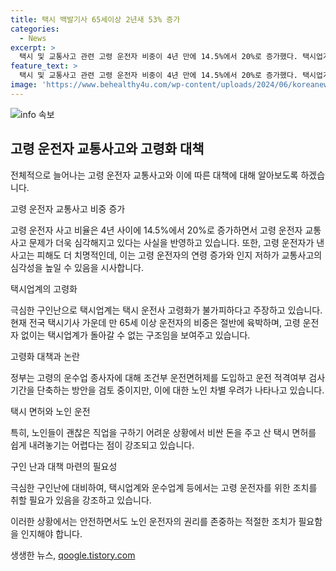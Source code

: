 ```yaml
---
title: 택시 백발기사 65세이상 2년새 53% 증가
categories:
  - News
excerpt: >
  택시 및 교통사고 관련 고령 운전자 비중이 4년 만에 14.5%에서 20%로 증가했다. 택시업계는 구인난으로 고령화는 불가피하다 주장하며, 고령 운전자에 대한 적격검사 주기를 단축하는 방향으로 추진하고 있다. 그러나 이에 대한 노인 차별 우려도 제기되고 있다. 백발의 택시기사와 만나게 되면 불안한 승객들이 늘어나고, 고령 운전자가 낸 사고는 피해가 더 심각하다는 것이 사실로 조명되고 있다.
feature_text: >
  택시 및 교통사고 관련 고령 운전자 비중이 4년 만에 14.5%에서 20%로 증가했다. 택시업계는 구인난으로 고령화는 불가피하다 주장하며, 고령 운전자에 대한 적격검사 주기를 단축하는 방향으로 추진하고 있다. 그러나 이에 대한 노인 차별 우려도 제기되고 있다. 백발의 택시기사와 만나게 되면 불안한 승객들이 늘어나고, 고령 운전자가 낸 사고는 피해가 더 심각하다는 것이 사실로 조명되고 있다.
image: 'https://www.behealthy4u.com/wp-content/uploads/2024/06/koreanews.jpg'
---
```


<p><img src="https://www.behealthy4u.com/wp-content/uploads/2024/06/koreanews.jpg" alt="info 속보" /></p>

<h2 data-ke-size="size26">고령 운전자 교통사고와 고령화 대책</h2>

<p>전체적으로 늘어나는 고령 운전자 교통사고와 이에 따른 대책에 대해 알아보도록 하겠습니다.</p>

<p data-ke-size="size16">고령 운전자 교통사고 비중 증가</p>

<p>고령 운전자 사고 비율은 4년 사이에 14.5%에서 20%로 증가하면서 고령 운전자 교통사고 문제가 더욱 심각해지고 있다는 사실을 반영하고 있습니다. 또한, 고령 운전자가 낸 사고는 피해도 더 치명적인데, 이는 고령 운전자의 연령 증가와 인지 저하가 교통사고의 심각성을 높일 수 있음을 시사합니다. </p>

<p data-ke-size="size16">택시업계의 고령화</p>

<p>극심한 구인난으로 택시업계는 택시 운전사 고령화가 불가피하다고 주장하고 있습니다. 현재 전국 택시기사 가운데 만 65세 이상 운전자의 비중은 절반에 육박하며, 고령 운전자 없이는 택시업계가 돌아갈 수 없는 구조임을 보여주고 있습니다.</p>

<p data-ke-size="size16">고령화 대책과 논란</p>

<p>정부는 고령의 운수업 종사자에 대해 조건부 운전면허제를 도입하고 운전 적격여부 검사 기간을 단축하는 방안을 검토 중이지만, 이에 대한 노인 차별 우려가 나타나고 있습니다.</p>

<p data-ke-size="size16">택시 면허와 노인 운전</p>

<p>특히, 노인들이 괜찮은 직업을 구하기 어려운 상황에서 비싼 돈을 주고 산 택시 면허를 쉽게 내려놓기는 어렵다는 점이 강조되고 있습니다.</p>

<p data-ke-size="size16">구인 난과 대책 마련의 필요성</p>

<p>극심한 구인난에 대비하여, 택시업계와 운수업계 등에서는 고령 운전자를 위한 조치를 취할 필요가 있음을 강조하고 있습니다. </p>

<p>이러한 상황에서는 안전하면서도 노인 운전자의 권리를 존중하는 적절한 조치가 필요함을 인지해야 합니다.</p>
생생한 뉴스, <a href="https://qoogle.tistory.com" rel="dofollow">qoogle.tistory.com</a>


